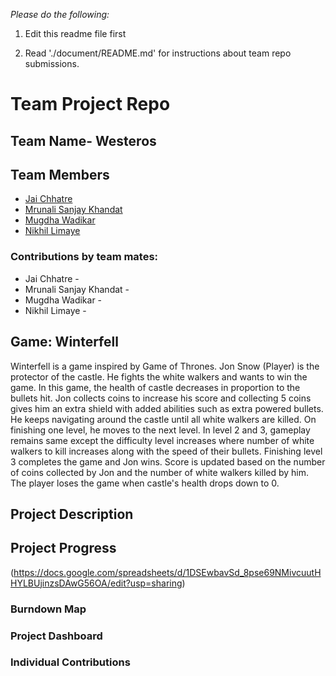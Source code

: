 
*Please do the following:*

1. Edit this readme file first

2. Read './document/README.md' for instructions about team repo submissions.


# Team Project Repo 

## Team Name- Westeros

## Team Members

* [Jai Chhatre](https://github.com/c-jai)
* [Mrunali Sanjay Khandat](https://github.com/monakhandat)
* [Mugdha Wadikar](https://github.com/Mugdha001)
* [Nikhil Limaye](https://github.com/NikhilLimaye/)

### Contributions by team mates:
* Jai Chhatre -
* Mrunali Sanjay Khandat -
* Mugdha Wadikar -
* Nikhil Limaye -


## Game: Winterfell
Winterfell is a game inspired by Game of Thrones. 
Jon Snow (Player) is the protector of the castle. He fights the white walkers and wants to win the game. In this game, the health of castle decreases in proportion to the bullets hit. Jon collects coins to increase his score and collecting 5 coins gives him an extra shield with added abilities such as extra powered bullets. He keeps navigating around the castle until all white walkers are killed. On finishing one level, he moves to the next level. In level 2 and 3, gameplay remains same except the difficulty level increases where number of white walkers to kill increases along with the speed of their bullets. Finishing level 3 completes the game and Jon wins. Score is updated based on the number of coins collected by Jon and the number of white walkers killed by him. The player loses the game when castle's health drops down to 0.

## Project Description

## Project Progress
(https://docs.google.com/spreadsheets/d/1DSEwbavSd_8pse69NMivcuutHHYLBUjinzsDAwG56OA/edit?usp=sharing)

### Burndown Map

### Project Dashboard

### Individual Contributions
